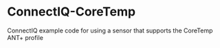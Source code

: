 # ConnectIQ-CoreTemp
ConnectIQ example code for using a sensor that supports the CoreTemp ANT+ profile
